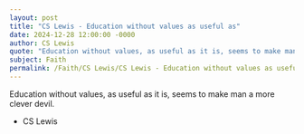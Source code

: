 ```yaml
---
layout: post
title: "CS Lewis - Education without values as useful as"
date: 2024-12-28 12:00:00 -0000
author: CS Lewis
quote: "Education without values, as useful as it is, seems to make man a more clever devil."
subject: Faith
permalink: /Faith/CS Lewis/CS Lewis - Education without values as useful as
---
```


Education without values, as useful as it is, seems to make man a more clever devil.

- CS Lewis
